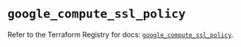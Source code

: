 # `google_compute_ssl_policy`

Refer to the Terraform Registry for docs: [`google_compute_ssl_policy`](https://registry.terraform.io/providers/hashicorp/google/5.18.0/docs/resources/compute_ssl_policy).
